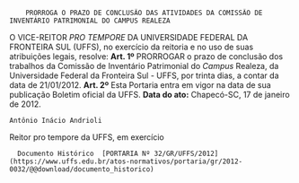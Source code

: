         PRORROGA O PRAZO DE CONCLUSÃO DAS ATIVIDADES DA COMISSÃO DE INVENTÁRIO PATRIMONIAL DO CAMPUS REALEZA  

 O VICE-REITOR *PRO TEMPORE*  DA UNIVERSIDADE FEDERAL DA FRONTEIRA SUL (UFFS), no exercício da reitoria e no uso de suas atribuições legais, resolve:   **Art. 1º**  PRORROGAR o prazo de conclusão dos trabalhos da Comissão de Inventário Patrimonial do *Campus*  Realeza, da Universidade Federal da Fronteira Sul - UFFS, por trinta dias, a contar da data de 21/01/2012.   **Art. 2º**  Esta Portaria entra em vigor na data de sua publicação Boletim oficial da UFFS.        **Data do ato:** Chapecó-SC, 17 de janeiro de 2012.   
 

    Antônio Inácio Andrioli   
 Reitor pro tempore da UFFS, em exercício 

      Documento Histórico  [PORTARIA Nº 32/GR/UFFS/2012](https://www.uffs.edu.br/atos-normativos/portaria/gr/2012-0032/@@download/documento_historico)     
      